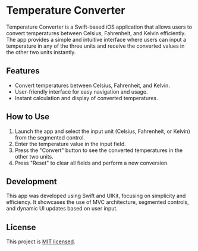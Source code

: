 # Temperature Converter

Temperature Converter is a Swift-based iOS application that allows users to convert temperatures between Celsius, Fahrenheit, and Kelvin efficiently. The app provides a simple and intuitive interface where users can input a temperature in any of the three units and receive the converted values in the other two units instantly.

## Features
- Convert temperatures between Celsius, Fahrenheit, and Kelvin.
- User-friendly interface for easy navigation and usage.
- Instant calculation and display of converted temperatures.

## How to Use
1. Launch the app and select the input unit (Celsius, Fahrenheit, or Kelvin) from the segmented control.
2. Enter the temperature value in the input field.
3. Press the "Convert" button to see the converted temperatures in the other two units.
4. Press "Reset" to clear all fields and perform a new conversion.

## Development
This app was developed using Swift and UIKit, focusing on simplicity and efficiency. It showcases the use of MVC architecture, segmented controls, and dynamic UI updates based on user input.

## License
This project is [MIT licensed](LICENSE).
